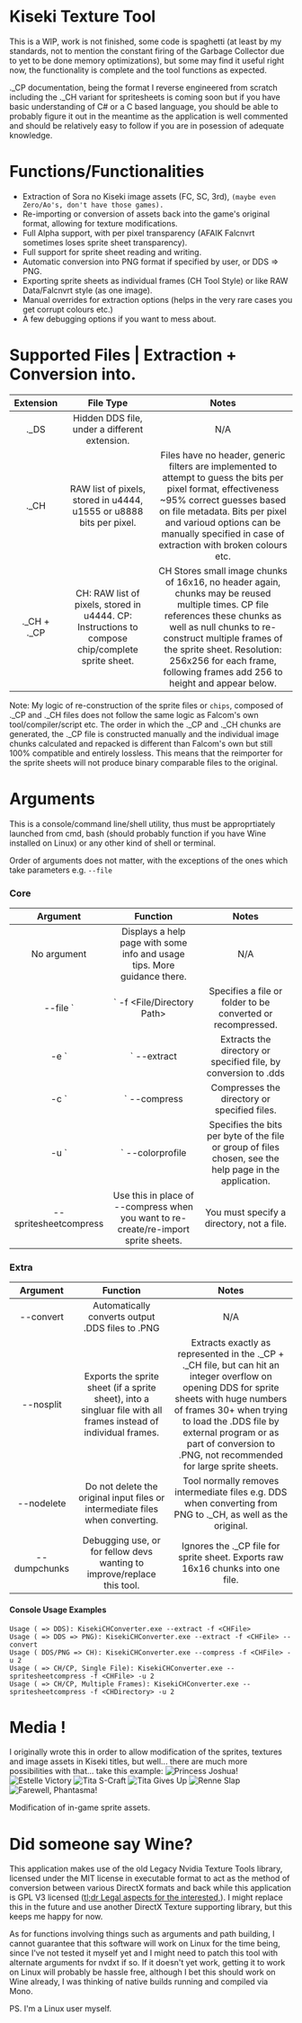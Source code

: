 # Kiseki Texture Tool

This is a WIP, work is not finished, some code is spaghetti (at least by my standards, not to mention the constant firing of the Garbage Collector due to yet to be done memory optimizations), but some may find it useful right now, the functionality is complete and the tool functions as expected.

._CP documentation, being the format I reverse engineered from scratch including the ._CH variant for spritesheets is coming soon but if you have basic understanding of C# or a C based language, you should be able to probably figure it out in the meantime as the application is well commented and should be relatively easy to follow if you are in posession of adequate knowledge. 

# Functions/Functionalities
* Extraction of Sora no Kiseki image assets (FC, SC, 3rd), `(maybe even Zero/Ao's, don't have those games).`
* Re-importing or conversion of assets back into the game's original format, allowing for texture modifications.
* Full Alpha support, with per pixel transparency (AFAIK Falcnvrt sometimes loses sprite sheet transparency).
* Full support for sprite sheet reading and writing.
* Automatic conversion into PNG format if specified by user, or DDS => PNG.
* Exporting sprite sheets as individual frames (CH Tool Style) or like RAW Data/Falcnvrt style (as one image).
* Manual overrides for extraction options (helps in the very rare cases you get corrupt colours etc.)
* A few debugging options if you want to mess about.

# Supported Files | Extraction + Conversion into. 

| Extension       | File Type       | Notes  |
|:-------------:|:-------------:|:-----:|
| ._DS | Hidden DDS file, under a different extension.    | N/A |
| ._CH | RAW list of pixels, stored in u4444, u1555 or u8888 bits per pixel.    | Files have no header, generic filters are implemented to attempt to guess the bits per pixel format, effectiveness ~95% correct guesses based on file metadata. Bits per pixel and varioud options can be manually specified in case of extraction with broken colours etc. |
| ._CH + ._CP | CH: RAW list of pixels, stored in u4444. CP: Instructions to compose chip/complete sprite sheet.     | CH Stores small image chunks of 16x16, no header again, chunks may be reused multiple times. CP file references these chunks as well as null chunks to re-construct multiple frames of the sprite sheet. Resolution: 256x256 for each frame, following frames add 256 to height and appear below. |

Note: My logic of re-construction of the sprite files or `chips`, composed of ._CP and ._CH files does not follow the same logic as Falcom's own tool/compiler/script etc. The order in which the ._CP and ._CH chunks are generated, the ._CP file is constructed manually and the individual image chunks calculated and repacked is different than Falcom's own but still 100% compatible and entirely lossless. This means that the reimporter for the sprite sheets will not produce binary comparable files to the original.

# Arguments

This is a console/command line/shell utility, thus must be approprtiately launched from cmd, bash (should probably function if you have Wine installed on Linux) or any other kind of shell or terminal.

Order of arguments does not matter, with the exceptions of the ones which take parameters e.g. `--file`

### Core

| Argument       | Function       | Notes  |
|:-------------:|:-------------:|:-----:|
| No argument | Displays a help page with some info and usage tips. More guidance there.    | N/A |
| --file `|` -f <File/Directory Path> | Specifies a file or folder to be converted or recompressed. | Must be supplied |
| -e `|` --extract | Extracts the directory or specified file, by conversion to .dds | N/A |
| -c `|` --compress | Compresses the directory or specified files. | N/A  |
| -u `|` --colorprofile | Specifies the bits per byte of the file or group of files chosen, see the help page in the application. | Must be specified when reimporting. Optional override (if necessary) when exporting. Original colour profile is attached to file name when extracting.  |
| --spritesheetcompress | Use this in place of --compress when you want to re-create/re-import sprite sheets. | You must specify a directory, not a file.  |

### Extra

| Argument       | Function       | Notes  |
|:-------------:|:-------------:|:-----:|
| --convert | Automatically converts output .DDS files to .PNG | N/A  |
| --nosplit | Exports the sprite sheet (if a sprite sheet), into a singluar file with all frames instead of individual frames. | Extracts exactly as represented in the ._CP + ._CH file, but can hit an integer overflow on opening DDS for sprite sheets with huge numbers of frames 30+ when trying to load the .DDS file by external program or as part of conversion to .PNG, not recommended for large sprite sheets.  |
| --nodelete | Do not delete the original input files or intermediate files when converting. | Tool normally removes intermediate files e.g. DDS when converting from PNG to ._CH, as well as the original.  |
| --dumpchunks | Debugging use, or for fellow devs wanting to improve/replace this tool. | Ignores the ._CP file for sprite sheet. Exports raw 16x16 chunks into one file.  |

#### Console Usage Examples 
```
Usage ( => DDS): KisekiCHConverter.exe --extract -f <CHFile>
Usage ( => DDS => PNG): KisekiCHConverter.exe --extract -f <CHFile> --convert
Usage ( DDS/PNG => CH): KisekiCHConverter.exe --compress -f <CHFile> -u 2
Usage ( => CH/CP, Single File): KisekiCHConverter.exe --spritesheetcompress -f <CHFile> -u 2
Usage ( => CH/CP, Multiple Frames): KisekiCHConverter.exe --spritesheetcompress -f <CHDirectory> -u 2
```

# Media ! 
I originally wrote this in order to allow modification of the sprites, textures and image assets in Kiseki titles, but well... there are much more possibilities with that... take this example:
![Princess Joshua!](http://i.imgur.com/0DQWdlR.gif "The cutest thing alive falls gracefully.") ![Estelle Victory](http://i.imgur.com/vCt3Mh2.gif "Estelle Victory Pose!") ![Tita S-Craft](http://i.imgur.com/FZjwGOS.gif "Tita S-Craft!")
![Tita Gives Up](http://i.imgur.com/eVa44FZ.gif "Don't give up, Tita!") ![Renne Slap](http://i.imgur.com/vJjaLFe.gif "Estelle's attempt to knock some sense into this poor girl") ![Farewell, Phantasma!](http://i.imgur.com/09HYr3O.gif "Farewell, Phantasma!")

Modification of in-game sprite assets.

# Did someone say Wine?

This application makes use of the old Legacy Nvidia Texture Tools library, licensed under the MIT license in executable format to act as the method of conversion between various DirectX formats and back while this application is GPL V3 licensed ([tl;dr Legal aspects for the interested,](https://tldrlegal.com/license/gnu-general-public-license-v3-(gpl-3))).
I might replace this in the future and use another DirectX Texture supporting library, but this keeps me happy for now.

As for functions involving things such as arguments and path building, I cannot guarantee that this software will work on Linux for the time being, since I've not tested it myself yet and I might need to patch this tool with alternate arguments for nvdxt if so. If it doesn't yet work, getting it to work on Linux will probably be hassle free, although I bet this should work on Wine already, I was thinking of native builds running and compiled via Mono.

PS. I'm a Linux user myself.